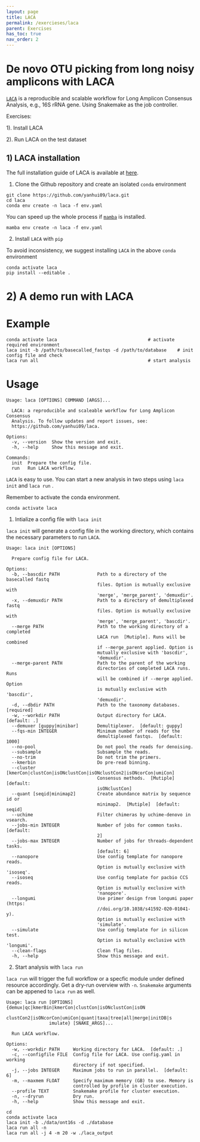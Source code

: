 ```yaml
---
layout: page
title: LACA
permalink: /exercieses/laca
parent: Exercises
has_toc: true
nav_order: 2
---
```


# De novo OTU picking from long noisy amplicons with LACA 

[`LACA`](https://github.com/yanhui09/laca) is a reproducible and scalable workflow for Long Amplicon Consensus Analysis, e.g., 16S rRNA gene. Using Snakemake as the job controller.

Exercises:

1). Install LACA

2). Run LACA on the test dataset

## 1) LACA installation

The full installation guide of LACA is available at [here](https://github.com/yanhui09/laca#installation).

1. Clone the Github repository and create an isolated `conda` environment
```
git clone https://github.com/yanhui09/laca.git
cd laca
conda env create -n laca -f env.yaml 
```
You can speed up the whole process if [`mamba`](https://github.com/mamba-org/mamba) is installed.
```
mamba env create -n laca -f env.yaml 
```
2. Install `LACA` with `pip`
      
To avoid inconsistency, we suggest installing `LACA` in the above `conda` environment
```
conda activate laca
pip install --editable .
```

# 2) A demo run with LACA

# Example
```
conda activate laca                                  # activate required environment 
laca init -b /path/to/basecalled_fastqs -d /path/to/database    # init config file and check
laca run all                                         # start analysis
```

# Usage

```
Usage: laca [OPTIONS] COMMAND [ARGS]...

  LACA: a reproducible and scaleable workflow for Long Amplicon Consensus
  Analysis. To follow updates and report issues, see:
  https://github.com/yanhui09/laca.

Options:
  -v, --version  Show the version and exit.
  -h, --help     Show this message and exit.

Commands:
  init  Prepare the config file.
  run   Run LACA workflow.
```

`LACA` is easy to use. You can start a new analysis in two steps using `laca init` and `laca run` . 

Remember to activate the conda environment.
```
conda activate laca
```

1. Intialize a config file with `laca init`

`laca init` will generate a config file in the working directory, which contains the necessary parameters to run `LACA`.

```
Usage: laca init [OPTIONS]

  Prepare config file for LACA.

Options:
  -b, --bascdir PATH              Path to a directory of the basecalled fastq
                                  files. Option is mutually exclusive with
                                  'merge', 'merge_parent', 'demuxdir'.
  -x, --demuxdir PATH             Path to a directory of demultiplexed fastq
                                  files. Option is mutually exclusive with
                                  'merge', 'merge_parent', 'bascdir'.
  --merge PATH                    Path to the working directory of a completed
                                  LACA run  [Mutiple]. Runs will be combined
                                  if --merge_parent applied. Option is
                                  mutually exclusive with 'bascdir',
                                  'demuxdir'.
  --merge-parent PATH             Path to the parent of the working
                                  directories of completed LACA runs. Runs
                                  will be combined if --merge applied. Option
                                  is mutually exclusive with 'bascdir',
                                  'demuxdir'.
  -d, --dbdir PATH                Path to the taxonomy databases.  [required]
  -w, --workdir PATH              Output directory for LACA.  [default: .]
  --demuxer [guppy|minibar]       Demultiplexer.  [default: guppy]
  --fqs-min INTEGER               Minimum number of reads for the
                                  demultiplexed fastqs.  [default: 1000]
  --no-pool                       Do not pool the reads for denoising.
  --subsample                     Subsample the reads.
  --no-trim                       Do not trim the primers.
  --kmerbin                       Do pre-read binning.
  --cluster [kmerCon|clustCon|isONclustCon|isONclustCon2|isONcorCon|umiCon]
                                  Consensus methods.  [Mutiple]  [default:
                                  isONclustCon]
  --quant [seqid|minimap2]        Create abundance matrix by sequence id or
                                  minimap2.  [Mutiple]  [default: seqid]
  --uchime                        Filter chimeras by uchime-denovo in vsearch.
  --jobs-min INTEGER              Number of jobs for common tasks.  [default:
                                  2]
  --jobs-max INTEGER              Number of jobs for threads-dependent tasks.
                                  [default: 6]
  --nanopore                      Use config template for nanopore reads.
                                  Option is mutually exclusive with 'isoseq'.
  --isoseq                        Use config template for pacbio CCS reads.
                                  Option is mutually exclusive with
                                  'nanopore'.
  --longumi                       Use primer design from longumi paper (https:
                                  //doi.org/10.1038/s41592-020-01041-y).
                                  Option is mutually exclusive with
                                  'simulate'.
  --simulate                      Use config template for in silicon test.
                                  Option is mutually exclusive with 'longumi'.
  --clean-flags                   Clean flag files.
  -h, --help                      Show this message and exit.
```

2. Start analysis with `laca run`

`laca run` will trigger the full workflow or a specfic module under defined resource accordingly.
Get a dry-run overview with `-n`. `Snakemake` arguments can be appened to `laca run` as well.

```
Usage: laca run [OPTIONS] {demux|qc|kmerBin|kmerCon|clustCon|isONclustCon|isON
                clustCon2|isONcorCon|umiCon|quant|taxa|tree|all|merge|initDB|s
                imulate} [SNAKE_ARGS]...

  Run LACA workflow.

Options:
  -w, --workdir PATH     Working directory for LACA.  [default: .]
  -c, --configfile FILE  Config file for LACA. Use config.yaml in working
                         directory if not specified.
  -j, --jobs INTEGER     Maximum jobs to run in parallel.  [default: 6]
  -m, --maxmem FLOAT     Specify maximum memory (GB) to use. Memory is
                         controlled by profile in cluster execution.
  --profile TEXT         Snakemake profile for cluster execution.
  -n, --dryrun           Dry run.
  -h, --help             Show this message and exit.
```

```
cd
conda activate laca 
laca init -b ./data/ont16s -d ./database
laca run all -n
laca run all -j 4 -m 20 -w ./laca_output      
```